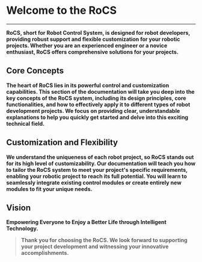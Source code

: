 # Welcome to the RoCS
---

**RoCS, short for Robot Control System, is designed for robot developers, providing robust support and flexible customization for your robotic projects. Whether you are an experienced engineer or a novice enthusiast, RoCS offers comprehensive solutions for your projects.**

## Core Concepts
**The heart of RoCS lies in its powerful control and customization capabilities. This section of the documentation will take you deep into the key concepts of the RoCS system, including its design principles, core functionalities, and how to effectively apply it to different types of robot development projects. We focus on providing clear, understandable explanations to help you quickly get started and delve into this exciting technical field.**

## Customization and Flexibility
**We understand the uniqueness of each robot project, so RoCS stands out for its high level of customizability. Our documentation will teach you how to tailor the RoCS system to meet your project's specific requirements, enabling your robotic project to reach its full potential. You will learn to seamlessly integrate existing control modules or create entirely new modules to fit your unique needs.**

## Vision
**Empowering Everyone to Enjoy a Better Life through Intelligent Technology.**

> **Thank you for choosing the RoCS. We look forward to supporting your project development and witnessing your innovative accomplishments.**